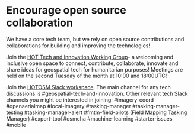 # Encourage open source collaboration 
We have a core tech team, but we rely on open source contributions and collaborations for building and improving the technologies! 

Join the [HOT Tech and Innovation Working Group](https://wiki.openstreetmap.org/wiki/Humanitarian_OSM_Team/Working_groups/TechandInnovation)- a welcoming and inclusive open space to connect, contribute, collaborate, innovate and share ideas for geospatial tech for humanitarian purposes! Meetings are held on the second Tuesday of the month at 10:00 and 18:00UTC!

Join the [HOTOSM Slack workspace](https://slack.hotosm.org/). The main channel for any tech discussions is #geospatial-tech-and-innovation. Other relevant tech Slack channels you might be interested in joining: #imagery-coord #openaerialmap #local-imagery  #tasking-manager #tasking-manager-testing #tasking-manager-alert #fmtm-field-pilots (Field Mapping Tasking Manager) #export-tool #osmcha #machine-learning #starter-issues #mobile
